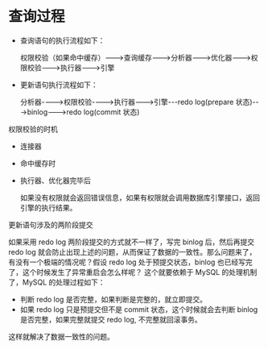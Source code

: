 # 查询过程

- 查询语句的执行流程如下：

  权限校验（如果命中缓存）--->查询缓存--->分析器--->优化器--->权限校验--->执行器--->引擎

- 更新语句执行流程如下：

  分析器---->权限校验---->执行器--->引擎---redo log(prepare 状态)--->binlog--->redo log(commit 状态)

权限校验的时机

- 连接器

- 命中缓存时

- 执行器、优化器完毕后

  如果没有权限就会返回错误信息，如果有权限就会调用数据库引擎接口，返回引擎的执行结果。

更新语句涉及的两阶段提交

如果采用 redo log 两阶段提交的方式就不一样了，写完 binlog 后，然后再提交 redo log 就会防止出现上述的问题，从而保证了数据的一致性。那么问题来了，有没有一个极端的情况呢？假设 redo log 处于预提交状态，binlog 也已经写完了，这个时候发生了异常重启会怎么样呢？ 这个就要依赖于 MySQL 的处理机制了，MySQL 的处理过程如下：

- 判断 redo log 是否完整，如果判断是完整的，就立即提交。
- 如果 redo log 只是预提交但不是 commit 状态，这个时候就会去判断 binlog 是否完整，如果完整就提交 redo log, 不完整就回滚事务。

这样就解决了数据一致性的问题。

##
